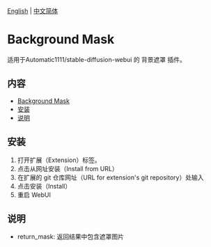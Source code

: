 [English](README.md) | [中文简体](README_CN.md)

# Background Mask

适用于Automatic1111/stable-diffusion-webui 的 背景遮罩 插件。

## 内容

- [Background Mask](#background-mask)
- [安装](#安装)
- [说明](#说明)

## 安装

1. 打开扩展（Extension）标签。
2. 点击从网址安装（Install from URL）
3. 在扩展的 git 仓库网址（URL for extension's git repository）处输入
4. 点击安装（Install）
5. 重启 WebUI

## 说明

- return_mask: 返回结果中包含遮罩图片